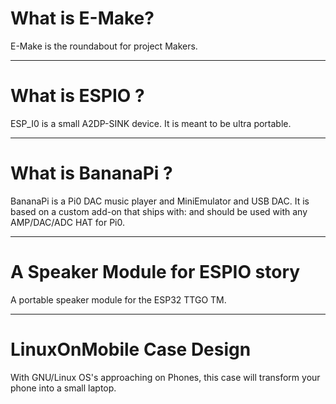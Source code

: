 # What is E-Make?

E-Make is the roundabout for project Makers.

--------------------------------------------------------------------------------------------------------------------------

# What is ESPIO ?

ESP_I0 is a small A2DP-SINK device.
It is meant to be ultra portable.

--------------------------------------------------------------------------------------------------------------------------

# What is BananaPi ?

BananaPi is a Pi0 DAC music player and MiniEmulator and USB DAC.
It is based on a custom add-on that ships with:
and should be used with any AMP/DAC/ADC HAT for Pi0.

--------------------------------------------------------------------------------------------------------------------------

# A Speaker Module for ESPIO story

A portable speaker module for the ESP32 TTGO TM.

--------------------------------------------------------------------------------------------------------------------------

# LinuxOnMobile Case Design

With GNU/Linux OS's approaching on Phones, this case will transform your phone into a small laptop.
